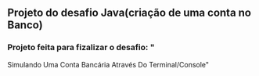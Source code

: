 ## Projeto do desafio Java(criação de uma conta no Banco)

### Projeto feita para fizalizar o desafio: "
Simulando Uma Conta Bancária Através Do Terminal/Console"